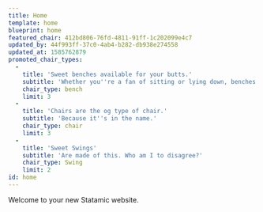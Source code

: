 ```yaml
---
title: Home
template: home
blueprint: home
featured_chair: 412bd806-76fd-4811-91ff-1c202099e4c7
updated_by: 44f993ff-37c0-4ab4-b282-db938e274558
updated_at: 1585762879
promoted_chair_types:
  -
    title: 'Sweet benches available for your butts.'
    subtitle: 'Whether you''re a fan of sitting or lying down, benches got your back.'
    chair_type: bench
    limit: 3
  -
    title: 'Chairs are the og type of chair.'
    subtitle: 'Because it''s in the name.'
    chair_type: chair
    limit: 3
  -
    title: 'Sweet Swings'
    subtitle: 'Are made of this. Who am I to disagree?'
    chair_type: Swing
    limit: 2
id: home
---
```

Welcome to your new Statamic website.
